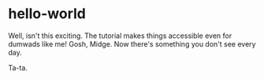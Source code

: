 # hello-world

Well, isn't this exciting. The tutorial makes things accessible even for dumwads like me! Gosh, Midge.
Now there's something you don't see every day.

Ta-ta.
